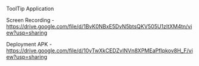 ToolTip Application

Screen Recording - https://drive.google.com/file/d/1BvK0NBxE5DvN5btsQKV505U1zItXM4tn/view?usp=sharing

Deployment APK - https://drive.google.com/file/d/10yTwXkCEDZvINVn8XPMEaPfIpkov8H_F/view?usp=sharing
